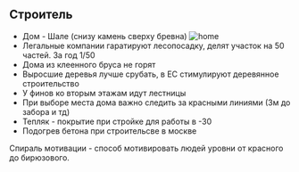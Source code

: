 Строитель
----

* Дом - Шале (снизу камень сверху бревна) 
![home](https://vegadomstroy.ru/assets/images/resources/779/f78a8562223c1e229feef552f456697c.jpg)
* Легальные компании гаратируют лесопосадку, делят участок на 50 частей. За год 1/50
* Дома из клеенного бруса не горят
* Выросшие деревья лучше срубать, в ЕС стимулируют деревянное строительство
* У финов ко вторым этажам идут лестницы
* При выборе места дома важно следить за красными линиями (3м до забора и тд)
* Тепляк - покрытие при стройке для работы в -30
* Подогрев бетона при строительсве в москве



Спираль мотивации - способ мотивировать людей уровни от красного до бирюзового.